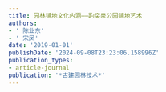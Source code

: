 ```yaml
---
title: 园林铺地文化内涵——趵突泉公园铺地艺术
authors:
- ' 陈业东'
- ' 宋凤'
date: '2019-01-01'
publishDate: '2024-09-08T23:23:06.158996Z'
publication_types:
- article-journal
publication: '*古建园林技术*'
---
```

